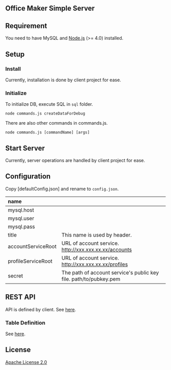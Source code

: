 Office Maker Simple Server
----

## Requirement

You need to have MySQL and [Node.js](https://nodejs.org/) (>= 4.0) installed.


## Setup

### Install

Currently, installation is done by client project for ease.

<!--
```
npm install
```
-->

### Initialize

To initialize DB, execute SQL in `sql` folder.

```
node commands.js createDataForDebug
```

There are also other commands in commands.js.

```
node commands.js [commandName] [args]
```

## Start Server

Currently, server operations are handled by client project for ease.


## Configuration

Copy [defaultConfig.json] and rename to `config.json`.

|name||
|:--|:--|
|mysql.host||
|mysql.user||
|mysql.pass||
|title|This name is used by header.|
|accountServiceRoot|URL of account service. http://xxx.xxx.xx.xx/accounts |
|profileServiceRoot|URL of account service. http://xxx.xxx.xx.xx/profiles |
|secret|The path of account service's public key file. path/to/pubkey.pem |

## REST API

API is defined by client. See [here](../../README.md).


### Table Definition

See [here](./sql/2-create-tables.sql).


## License

[Apache License 2.0](LICENSE)
